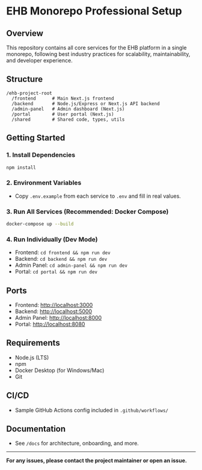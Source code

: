 # EHB Monorepo Professional Setup

## Overview
This repository contains all core services for the EHB platform in a single monorepo, following best industry practices for scalability, maintainability, and developer experience.

## Structure
```
/ehb-project-root
  /frontend      # Main Next.js frontend
  /backend       # Node.js/Express or Next.js API backend
  /admin-panel   # Admin dashboard (Next.js)
  /portal        # User portal (Next.js)
  /shared        # Shared code, types, utils
```

## Getting Started

### 1. Install Dependencies
```sh
npm install
```

### 2. Environment Variables
- Copy `.env.example` from each service to `.env` and fill in real values.

### 3. Run All Services (Recommended: Docker Compose)
```sh
docker-compose up --build
```

### 4. Run Individually (Dev Mode)
- Frontend: `cd frontend && npm run dev`
- Backend: `cd backend && npm run dev`
- Admin Panel: `cd admin-panel && npm run dev`
- Portal: `cd portal && npm run dev`

## Ports
- Frontend: [http://localhost:3000](http://localhost:3000)
- Backend: [http://localhost:5000](http://localhost:5000)
- Admin Panel: [http://localhost:8000](http://localhost:8000)
- Portal: [http://localhost:8080](http://localhost:8080)

## Requirements
- Node.js (LTS)
- npm
- Docker Desktop (for Windows/Mac)
- Git

## CI/CD
- Sample GitHub Actions config included in `.github/workflows/`

## Documentation
- See `/docs` for architecture, onboarding, and more.

---
**For any issues, please contact the project maintainer or open an issue.**
